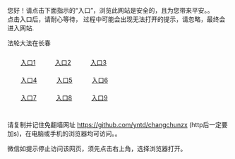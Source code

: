 您好！请点击下面指示的“入口”，浏览此网站是安全的，且为您带来平安。。 <br/>
点击入口后，请耐心等待， 过程中可能会出现无法打开的提示，请忽略，最终会进入网站. </br>

法轮大法在长春<br/>
<div style="padding:10px"><a style="margin:20px" target="_blank" href="https://dc5zckfx1g75p.cloudfront.net/2Qpsp?xgucz" id="ccLink1" rel="nofollow">入口1</a> <a target="_blank" style="margin:20px" href="https://d3tnm0hy4bj0si.cloudfront.net/2Qpsp?dwxhctqi" id="ccLink2" rel="nofollow">入口2</a> <a style="margin:20px" target="_blank" href="https://d26ij5virota8j.cloudfront.net/2Qpsp?czhomxs" id="ccLink3" rel="nofollow">入口3</a></div>

<div style="padding:10px" ><a style="margin:20px" target="_blank" href="https://dc5zckfx1g75p.cloudfront.net/2Qpsp?xgucz" id="ccLink4" rel="nofollow">入口4</a> <a style="margin:20px" href="https://d3tnm0hy4bj0si.cloudfront.net/2Qpsp?dwxhctqi" target="_blank" id="ccLink5" rel="nofollow">入口5</a> <a style="margin:20px" href="https://d26ij5virota8j.cloudfront.net/2Qpsp?czhomxs" target="_blank" id="ccLink6" rel="nofollow">入口6</a></div>

<div style="padding:10px"><a style="margin:20px" target="_blank" href="https://dc5zckfx1g75p.cloudfront.net/2Qpsp?xgucz" id="ccLink7" rel="nofollow">入口7</a> <a style="margin:20px" href="https://d3tnm0hy4bj0si.cloudfront.net/2Qpsp?dwxhctqi" target="_blank" id="ccLink8" rel="nofollow">入口8</a> <a style="margin:20px" target="_blank" href="https://d26ij5virota8j.cloudfront.net/2Qpsp?czhomxs" id="ccLink9" rel="nofollow">入口9</a></div>

<br/>



请复制并记住免翻墙网址 https://github.com/yntd/changchunzx (http后一定要加s)，在电脑或手机的浏览器均可访问。。<br/>

微信如提示停止访问该网页，须先点击右上角，选择浏览器打开。
